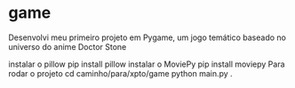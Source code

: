 # game
Desenvolvi meu primeiro projeto em Pygame, um jogo temático baseado no universo do anime Doctor Stone

instalar o pillow
pip install pillow
instalar o MoviePy
pip install moviepy
Para rodar o projeto
cd caminho/para/xpto/game
python main.py
 .